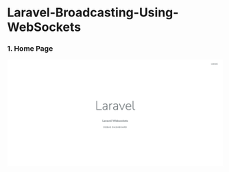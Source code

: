 # Laravel-Broadcasting-Using-WebSockets

### 1. Home Page
![](screensort-websockets/Laravel-websockets-home.png)
